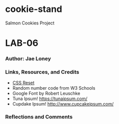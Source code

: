 # cookie-stand
Salmon Cookies Project

# LAB-06

### Author: Jae Loney

### Links, Resources, and Credits
* [CSS Reset](https://meyerweb.com/eric/tools/css/reset/)
* Random number code from W3 Schools
* Google Font by Robert Leuschke
* Tuna Ipsum! https://tunaipsum.com/
* Cupdake Ipsum! http://www.cupcakeipsum.com/

### Reflections and Comments

